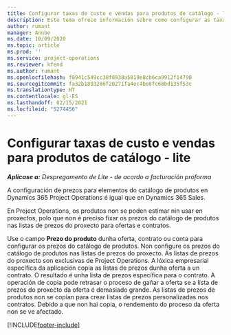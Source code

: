 ```yaml
---
title: Configurar taxas de custo e vendas para produtos de catálogo - lite
description: Este tema ofrece información sobre como configurar as taxas de custo e vendas de elementos dun catálogo de produtos.
author: rumant
manager: Annbe
ms.date: 10/09/2020
ms.topic: article
ms.prod: ''
ms.service: project-operations
ms.reviewer: kfend
ms.author: rumant
ms.openlocfilehash: f0941c549cc38f0938a5819e8cb6ca9912f14790
ms.sourcegitcommit: fa32b1893286f20271fa4ec4be8fc68bd135f53c
ms.translationtype: HT
ms.contentlocale: gl-ES
ms.lasthandoff: 02/15/2021
ms.locfileid: "5274456"
---
```

# <a name="set-up-cost-and-sales-rates-for-catalog-products---lite"></a>Configurar taxas de custo e vendas para produtos de catálogo - lite

_**Aplícase a:** Despregamento de Lite - de acordo a facturación proforma_


A configuración de prezos para elementos do catálogo de produtos en Dynamics 365 Project Operations é igual que en Dynamics 365 Sales.

En Project Operations, os produtos non se poden estimar nin usar en proxectos, polo que non é preciso fixar os prezos do catálogo de produtos nas listas de prezos do proxecto para ofertas e contratos.

Use o campo **Prezo do produto** dunha oferta, contrato ou conta para configurar os prezos do catálogo de produtos. Non configure os prezos do catálogo de produtos nas listas de prezos do proxecto. As listas de prezos do proxecto son exclusivas de Project Operations. A lóxica empresarial específica da aplicación copia as listas de prezos dunha oferta a un contrato. O resultado é unha lista de prezos específica para o contrato. A operación de copia pode retrasar o proceso de gañar a oferta se a lista de prezos do proxecto da oferta é demasiado grande. As listas de prezos de produtos non se copian para crear listas de prezos personalizadas nos contratos. Debido a que non hai copia, o rendemento do proceso da oferta non se ve afectado.


[!INCLUDE[footer-include](../../includes/footer-banner.md)]